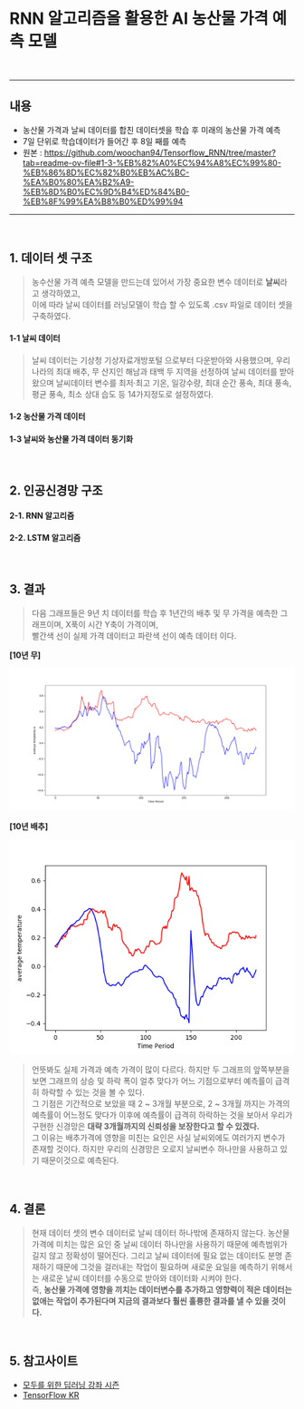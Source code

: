 # RNN 알고리즘을 활용한 AI 농산물 가격 예측 모델 

<br>

<hr>

## 내용 
- 농산물 가격과 날씨 데이터를 합친 데이터셋을 학습 후 미래의 농산물 가격 예측 
- 7일 단위로 학습데이터가 들어간 후 8일 째를 예측
- 원본 : https://github.com/woochan94/Tensorflow_RNN/tree/master?tab=readme-ov-file#1-3-%EB%82%A0%EC%94%A8%EC%99%80-%EB%86%8D%EC%82%B0%EB%AC%BC-%EA%B0%80%EA%B2%A9-%EB%8D%B0%EC%9D%B4%ED%84%B0-%EB%8F%99%EA%B8%B0%ED%99%94

<hr>

<br>

## 1. 데이터 셋 구조 
> 농수산물 가격 예측 모델을 만드는데 있어서 가장 중요한 변수 데이터로 **날씨**라고 생각하였고, <br>
> 이에 따라 날씨 데이터를 러닝모델이 학습 할 수 있도록 .csv 파일로 데이터 셋을 구축하였다. 

#### 1-1 날씨 데이터 
> 날씨 데이터는 기상청 기상자료개방포털 으로부터 다운받아와 사용했으며, 우리나라의 최대 배추, 무 산지인 해남과 태백 두 지역을 선정하여 날씨 데이터를 받아왔으며 날씨데이터 변수를 최저·최고 기온, 일강수량, 최대 순간 풍속, 최대 풍속, 평균 풍속, 최소 상대 습도 등 14가지정도로 설정하였다. 
#### 1-2 농산물 가격 데이터 
#### 1-3 날씨와 농산물 가격 데이터 동기화 
 
 <br> 

 ## 2. 인공신경망 구조 
 #### 2-1. RNN 알고리즘
 #### 2-2. LSTM 알고리즘 

 <br> 

 ## 3. 결과 
> 다음 그래프들은 9년 치 데이터를 학습 후 1년간의 배추 및 무 가격을 예측한 그래프이며, X푹이 시간 Y축이 가격이며, <br>
> 빨간색 선이 실제 가격 데이터고 파란색 선이 예측 데이터 이다. 

**[10년 무]**

![](Result/10년(무).png)

**[10년 배추]**

![](Result/10년(배추).png)

> 언뜻봐도 실제 가격과 예측 가격이 많이 다르다. 하지만 두 그래프의 앞쪽부분을 보면 그래프의 상승 및 하락 폭이 얼추 맞다가 어느 기점으로부터 예측률이 급격히 하락할 수 있는 것을 볼 수 있다. <br>
> 그 기점은 기간적으로 보았을 때 2 ~ 3개월 부분으로, 2 ~ 3개월 까지는 가격의 예측률이 어느정도 맞다가 이후에 예측률이 급격히 하락하는 것을 보아서 우리가 구현한 신경망은 **대략 3개월까지의 신뢰성을 보장한다고 할 수 있겠다.** <br> 
> 그 이유는 배추가격에 영향을 미친는 요인은 사실 날씨외에도 여러가지 변수가 존재할 것이다. 하지만 우리의 신경망은 오로지 날씨변수 하나만을 사용하고 있기 때문이것으로 예측된다. <br> 

<br>

## 4. 결론
> 현재 데이터 셋의 변수 데이터로 날씨 데이터 하나밖에 존재하지 않는다. 농산물 가격에 미치는 많은 요인 중 날씨 데이터 하나만을 사용하기 때문에 예측범위가 길지 않고 정확성이 떨어진다. 그리고 날씨 데이터에 필요 없는 데이터도 분명 존재하기 때문에 그것을 걸러내는 작업이 필요하며 새로운 요일을 예측하기 위해서는 새로운 날씨 데이터를 수동으로 받아와 데이터화 시켜야 한다. <br>
> 즉, **농산물 가격에 영향을 끼치는 데이터변수를 추가하고 영향력이 적은 데이터는 없애는 작업이 추가된다며 지금의 결과보다 훨씬 훌륭한 결과를 낼 수 있을 것이다.**

<br>

## 5. 참고사이트 
- [모두를 위한 딥러닝 강좌 시즌]
- [TensorFlow KR]



[모두를 위한 딥러닝 강좌 시즌]:https://www.youtube.com/watch?v=BS6O0zOGX4E&list=PLlMkM4tgfjnLSOjrEJN31gZATbcj_MpUm
[TensorFlow KR]:https://www.facebook.com/groups/TensorFlowKR/
